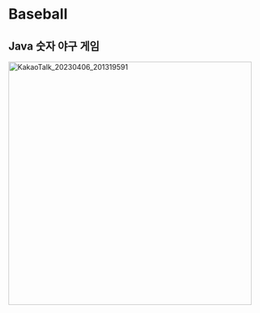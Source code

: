 # Baseball
## Java 숫자 야구 게임

<img width="480" alt="KakaoTalk_20230406_201319591" src="https://user-images.githubusercontent.com/122586785/230362984-01e444f6-3b51-4c4f-bf35-708ec1e5946c.png">
